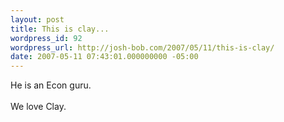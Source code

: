 ```yaml
---
layout: post
title: This is clay...
wordpress_id: 92
wordpress_url: http://josh-bob.com/2007/05/11/this-is-clay/
date: 2007-05-11 07:43:01.000000000 -05:00
---
```

<!--Mime Type of File is image/jpeg --><div><a href="http://josh-bob.com/wp-photos/20070511-084301-1.jpg"><img src="http://josh-bob.com/wp-photos/thumb.20070511-084301-1.jpg" alt="" /></a></div> He is an Econ guru. <br /><br /> We love Clay.
